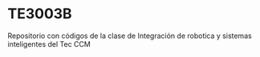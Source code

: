 # TE3003B
Repositorio con códigos de la clase de Integración de robotica y sistemas inteligentes del Tec CCM
